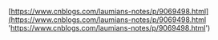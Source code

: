 [https://www.cnblogs.com/laumians-notes/p/9069498.html](https://www.cnblogs.com/laumians-notes/p/9069498.html 'https://www.cnblogs.com/laumians-notes/p/9069498.html')
